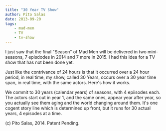 ```yaml
---
title: "30 Year TV Show"
author: Pito Salas
date: 2013-09-20
tags:
    - mad-men
    - TV
    - tv-show
---
```




I just saw that the final "Season" of Mad Men will be delivered in two mini-
seasons, 7 episdodes in 2014 and 7 more in 2015. I had this idea for a TV show
that has not been done yet.

Just like the contrivance of 24 hours is that it occurred over a 24 hour
period, in real time, my show, called 30 Years, occurs over a 30 year time
span, in real time, with the same actors. Here's how it works.

We commit to 30 years (calendar years) of seasons, with 4 epiisodes each. The
actors start out in year 1, and the same ones, appear year after year, so you
actually see them aging and the world changing around them. It's one cogent
story line which is determined up front, but it runs for 30 actual years, 4
episodes at a time.

(c) Pito Salas, 2014. Patent Pending.


